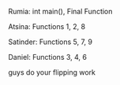 Rumia:
  int main(), Final Function
  
Atsina:
  Functions 1, 2, 8
  
Satinder:
  Functions 5, 7, 9
  
Daniel:
  Functions 3, 4, 6
  
guys do your flipping work
